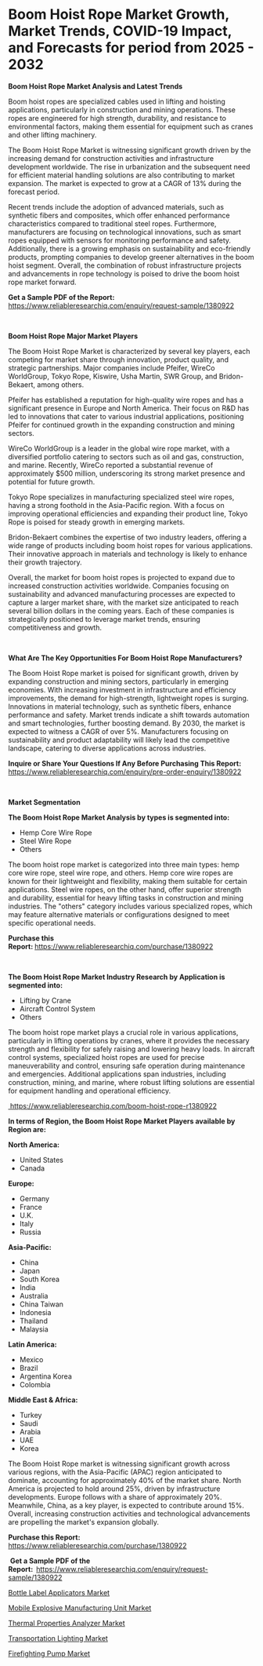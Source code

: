 <p><h1>Boom Hoist Rope Market Growth, Market Trends, COVID-19 Impact, and Forecasts for period from 2025 - 2032</h1></p><p><strong>Boom Hoist Rope Market Analysis and Latest Trends</strong></p>
<p><p>Boom hoist ropes are specialized cables used in lifting and hoisting applications, particularly in construction and mining operations. These ropes are engineered for high strength, durability, and resistance to environmental factors, making them essential for equipment such as cranes and other lifting machinery. </p><p>The Boom Hoist Rope Market is witnessing significant growth driven by the increasing demand for construction activities and infrastructure development worldwide. The rise in urbanization and the subsequent need for efficient material handling solutions are also contributing to market expansion. The market is expected to grow at a CAGR of 13% during the forecast period. </p><p>Recent trends include the adoption of advanced materials, such as synthetic fibers and composites, which offer enhanced performance characteristics compared to traditional steel ropes. Furthermore, manufacturers are focusing on technological innovations, such as smart ropes equipped with sensors for monitoring performance and safety. Additionally, there is a growing emphasis on sustainability and eco-friendly products, prompting companies to develop greener alternatives in the boom hoist segment. Overall, the combination of robust infrastructure projects and advancements in rope technology is poised to drive the boom hoist rope market forward.</p></p>
<p><strong>Get a Sample PDF of the Report:&nbsp;</strong> <a href="https://www.reliableresearchiq.com/enquiry/request-sample/1380922?utm_campaign=1834&utm_medium=2&utm_source=Github&utm_content=ia&utm_term=08042025&utm_id=boom-hoist-rope">https://www.reliableresearchiq.com/enquiry/request-sample/1380922</a></p>
<p>&nbsp;</p>
<p><strong>Boom Hoist Rope Major Market Players</strong></p>
<p><p>The Boom Hoist Rope Market is characterized by several key players, each competing for market share through innovation, product quality, and strategic partnerships. Major companies include Pfeifer, WireCo WorldGroup, Tokyo Rope, Kiswire, Usha Martin, SWR Group, and Bridon-Bekaert, among others.</p><p>Pfeifer has established a reputation for high-quality wire ropes and has a significant presence in Europe and North America. Their focus on R&D has led to innovations that cater to various industrial applications, positioning Pfeifer for continued growth in the expanding construction and mining sectors.</p><p>WireCo WorldGroup is a leader in the global wire rope market, with a diversified portfolio catering to sectors such as oil and gas, construction, and marine. Recently, WireCo reported a substantial revenue of approximately $500 million, underscoring its strong market presence and potential for future growth.</p><p>Tokyo Rope specializes in manufacturing specialized steel wire ropes, having a strong foothold in the Asia-Pacific region. With a focus on improving operational efficiencies and expanding their product line, Tokyo Rope is poised for steady growth in emerging markets.</p><p>Bridon-Bekaert combines the expertise of two industry leaders, offering a wide range of products including boom hoist ropes for various applications. Their innovative approach in materials and technology is likely to enhance their growth trajectory.</p><p>Overall, the market for boom hoist ropes is projected to expand due to increased construction activities worldwide. Companies focusing on sustainability and advanced manufacturing processes are expected to capture a larger market share, with the market size anticipated to reach several billion dollars in the coming years. Each of these companies is strategically positioned to leverage market trends, ensuring competitiveness and growth.</p></p>
<p>&nbsp;</p>
<p><strong>What Are The Key Opportunities For Boom Hoist Rope Manufacturers?</strong></p>
<p><p>The Boom Hoist Rope market is poised for significant growth, driven by expanding construction and mining sectors, particularly in emerging economies. With increasing investment in infrastructure and efficiency improvements, the demand for high-strength, lightweight ropes is surging. Innovations in material technology, such as synthetic fibers, enhance performance and safety. Market trends indicate a shift towards automation and smart technologies, further boosting demand. By 2030, the market is expected to witness a CAGR of over 5%. Manufacturers focusing on sustainability and product adaptability will likely lead the competitive landscape, catering to diverse applications across industries.</p></p>
<p><strong>Inquire or Share Your Questions If Any Before Purchasing This Report:</strong> <a href="https://www.reliableresearchiq.com/enquiry/pre-order-enquiry/1380922?utm_campaign=1834&utm_medium=2&utm_source=Github&utm_content=ia&utm_term=08042025&utm_id=boom-hoist-rope">https://www.reliableresearchiq.com/enquiry/pre-order-enquiry/1380922</a></p>
<p>&nbsp;</p>
<p><strong>Market Segmentation</strong></p>
<p><strong>The Boom Hoist Rope Market Analysis by types is segmented into:</strong></p>
<p><ul><li>Hemp Core Wire Rope</li><li>Steel Wire Rope</li><li>Others</li></ul></p>
<p><p>The boom hoist rope market is categorized into three main types: hemp core wire rope, steel wire rope, and others. Hemp core wire ropes are known for their lightweight and flexibility, making them suitable for certain applications. Steel wire ropes, on the other hand, offer superior strength and durability, essential for heavy lifting tasks in construction and mining industries. The "others" category includes various specialized ropes, which may feature alternative materials or configurations designed to meet specific operational needs.</p></p>
<p><strong>Purchase this Report:&nbsp;</strong><a href="https://www.reliableresearchiq.com/purchase/1380922?utm_campaign=1834&utm_medium=2&utm_source=Github&utm_content=ia&utm_term=08042025&utm_id=boom-hoist-rope">https://www.reliableresearchiq.com/purchase/1380922</a></p>
<p>&nbsp;</p>
<p><strong>The Boom Hoist Rope Market Industry Research by Application is segmented into:</strong></p>
<p><ul><li>Lifting by Crane</li><li>Aircraft Control System</li><li>Others</li></ul></p>
<p><p>The boom hoist rope market plays a crucial role in various applications, particularly in lifting operations by cranes, where it provides the necessary strength and flexibility for safely raising and lowering heavy loads. In aircraft control systems, specialized hoist ropes are used for precise maneuverability and control, ensuring safe operation during maintenance and emergencies. Additional applications span industries, including construction, mining, and marine, where robust lifting solutions are essential for equipment handling and operational efficiency.</p></p>
<p><a href="https://www.reliableresearchiq.com/boom-hoist-rope-r1380922?utm_campaign=1834&utm_medium=2&utm_source=Github&utm_content=ia&utm_term=08042025&utm_id=boom-hoist-rope">&nbsp;https://www.reliableresearchiq.com/boom-hoist-rope-r1380922</a></p>
<p><strong>In terms of Region, the Boom Hoist Rope Market Players available by Region are:</strong></p>
<p>
    <p> <strong> North America: </strong>
        <ul>
            <li>United States</li>
            <li>Canada</li>
        </ul>
        </p> 
    <p> <strong> Europe: </strong>
        <ul>
            <li>Germany</li>
            <li>France</li>
            <li>U.K.</li>
            <li>Italy</li>
            <li>Russia</li>
        </ul>
        </p> 
    <p> <strong> Asia-Pacific: </strong>
        <ul>
            <li>China</li>
            <li>Japan</li>
            <li>South Korea</li>
            <li>India</li>
            <li>Australia</li>
            <li>China Taiwan</li>
            <li>Indonesia</li>
            <li>Thailand</li>
            <li>Malaysia</li>
        </ul>
        </p> 
    <p> <strong> Latin America: </strong>
        <ul>
            <li>Mexico</li>
            <li>Brazil</li>
            <li>Argentina Korea</li>
            <li>Colombia</li>
        </ul>
        </p> 
    <p> <strong> Middle East & Africa: </strong>
        <ul>
            <li>Turkey</li>
            <li>Saudi</li>
            <li>Arabia</li>
            <li>UAE</li>
            <li>Korea</li>
        </ul>
    </p>
    </p>
<p><p>The Boom Hoist Rope market is witnessing significant growth across various regions, with the Asia-Pacific (APAC) region anticipated to dominate, accounting for approximately 40% of the market share. North America is projected to hold around 25%, driven by infrastructure developments. Europe follows with a share of approximately 20%. Meanwhile, China, as a key player, is expected to contribute around 15%. Overall, increasing construction activities and technological advancements are propelling the market's expansion globally.</p></p>
<p><strong>Purchase this Report: </strong><a href="https://www.reliableresearchiq.com/purchase/1380922?utm_campaign=1834&utm_medium=2&utm_source=Github&utm_content=ia&utm_term=08042025&utm_id=boom-hoist-rope">https://www.reliableresearchiq.com/purchase/1380922</a></p>
<p>&nbsp;<strong>Get a Sample PDF of the Report:&nbsp;&nbsp;</strong><a href="https://www.reliableresearchiq.com/enquiry/request-sample/1380922?utm_campaign=1834&utm_medium=2&utm_source=Github&utm_content=ia&utm_term=08042025&utm_id=boom-hoist-rope">https://www.reliableresearchiq.com/enquiry/request-sample/1380922</a></p>
<p><strong></strong></p>
<p><p><a href="https://github.com/ishikodehira/Market-Research-Report-List-1/blob/main/bottle-label-applicators-market.md?utm_campaign=1834&utm_medium=2&utm_source=Github&utm_content=ia&utm_term=08042025&utm_id=boom-hoist-rope">Bottle Label Applicators Market</a></p><p><a href="https://github.com/klenaestien23/Market-Research-Report-List-1/blob/main/mobile-explosive-manufacturing-unit-market.md?utm_campaign=1834&utm_medium=2&utm_source=Github&utm_content=ia&utm_term=08042025&utm_id=boom-hoist-rope">Mobile Explosive Manufacturing Unit Market</a></p><p><a href="https://github.com/rocicbenton/Market-Research-Report-List-1/blob/main/thermal-properties-analyzer-market.md?utm_campaign=1834&utm_medium=2&utm_source=Github&utm_content=ia&utm_term=08042025&utm_id=boom-hoist-rope">Thermal Properties Analyzer Market</a></p><p><a href="https://github.com/tahjaylestro/Market-Research-Report-List-1/blob/main/transportation-lighting-market.md?utm_campaign=1834&utm_medium=2&utm_source=Github&utm_content=ia&utm_term=08042025&utm_id=boom-hoist-rope">Transportation Lighting Market</a></p><p><a href="https://github.com/filinjaic7/Market-Research-Report-List-1/blob/main/firefighting-pump-market.md?utm_campaign=1834&utm_medium=2&utm_source=Github&utm_content=ia&utm_term=08042025&utm_id=boom-hoist-rope">Firefighting Pump Market</a></p></p>